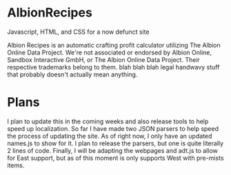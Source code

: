 # AlbionRecipes
Javascript, HTML, and CSS for a now defunct site

Albion Recipes is an automatic crafting profit calculator utilizing The Albion Online Data Project. We're not associated or endorsed by Albion Online, Sandbox Interactive GmbH, or The Albion Online Data Project. Their respective trademarks belong to them. blah blah blah legal handwavy stuff that probably doesn't actually mean anything.


# Plans
I plan to update this in the coming weeks and also release tools to help speed up localization. So far I have made two JSON parsers to help speed the process of updating the site. As of right now, I only have an updated names.js to show for it. I plan to release the parsers, but one is quite literally 2 lines of code.
Finally, I will be adapting the webpages and adt.js to allow for East support, but as of this moment is only supports West with pre-mists items.
